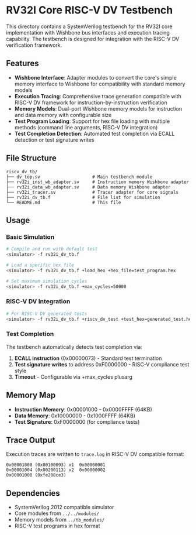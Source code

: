 # RV32I Core RISC-V DV Testbench

This directory contains a SystemVerilog testbench for the RV32I core implementation with Wishbone bus interfaces and execution tracing capability. The testbench is designed for integration with the RISC-V DV verification framework.

## Features

- **Wishbone Interface**: Adapter modules to convert the core's simple memory interface to Wishbone for compatibility with standard memory models
- **Execution Tracing**: Comprehensive trace generation compatible with RISC-V DV framework for instruction-by-instruction verification
- **Memory Models**: Dual-port Wishbone memory models for instruction and data memory with configurable size
- **Test Program Loading**: Support for hex file loading with multiple methods (command line arguments, RISC-V DV integration)
- **Test Completion Detection**: Automated test completion via ECALL detection or test signature writes

## File Structure

```
riscv_dv_tb/
├── dv_top.sv                    # Main testbench module
├── rv32i_inst_wb_adapter.sv     # Instruction memory Wishbone adapter
├── rv32i_data_wb_adapter.sv     # Data memory Wishbone adapter  
├── rv32i_tracer.sv              # Tracer adapter for core signals
├── rv32i_dv_tb.f                # File list for simulation
└── README.md                    # This file
```

## Usage

### Basic Simulation

```bash
# Compile and run with default test
<simulator> -f rv32i_dv_tb.f

# Load a specific hex file
<simulator> -f rv32i_dv_tb.f +load_hex +hex_file=test_program.hex

# Set maximum simulation cycles
<simulator> -f rv32i_dv_tb.f +max_cycles=50000
```

### RISC-V DV Integration

```bash  
# For RISC-V DV generated tests
<simulator> -f rv32i_dv_tb.f +riscv_dv_test +test_hex=generated_test.hex
```

### Test Completion

The testbench automatically detects test completion via:
1. **ECALL instruction** (0x00000073) - Standard test termination
2. **Test signature writes** to address 0xF0000000 - RISC-V compliance test style
3. **Timeout** - Configurable via +max_cycles plusarg

## Memory Map

- **Instruction Memory**: 0x00001000 - 0x0000FFFF (64KB)
- **Data Memory**: 0x10000000 - 0x1000FFFF (64KB) 
- **Test Signature**: 0xF0000000 (for compliance tests)

## Trace Output

Execution traces are written to `trace.log` in RISC-V DV compatible format:
```
0x00001000 (0x00100093) x1  0x00000001
0x00001004 (0x00200113) x2  0x00000002  
0x00001008 (0xfe208ce3) 
```

## Dependencies

- SystemVerilog 2012 compatible simulator
- Core modules from `../../modules/`
- Memory models from `../tb_modules/`
- RISC-V test programs in hex format
